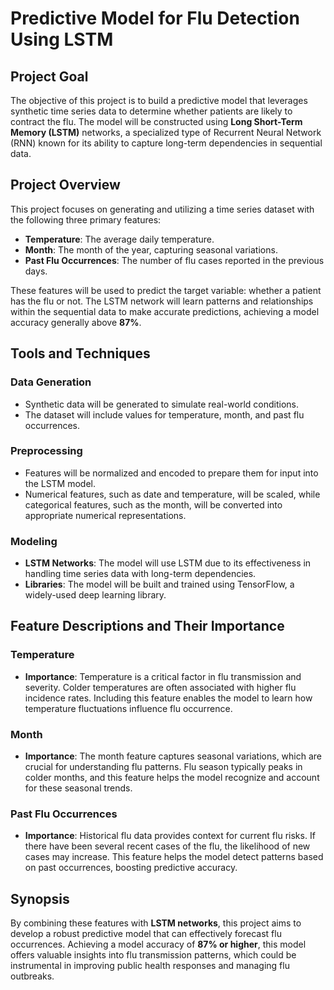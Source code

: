 # Predictive Model for Flu Detection Using LSTM

## Project Goal
The objective of this project is to build a predictive model that leverages synthetic time series data to determine whether patients are likely to contract the flu. The model will be constructed using **Long Short-Term Memory (LSTM)** networks, a specialized type of Recurrent Neural Network (RNN) known for its ability to capture long-term dependencies in sequential data.

## Project Overview
This project focuses on generating and utilizing a time series dataset with the following three primary features:

- **Temperature**: The average daily temperature.
- **Month**: The month of the year, capturing seasonal variations.
- **Past Flu Occurrences**: The number of flu cases reported in the previous days.

These features will be used to predict the target variable: whether a patient has the flu or not. The LSTM network will learn patterns and relationships within the sequential data to make accurate predictions, achieving a model accuracy generally above **87%**.

## Tools and Techniques

### Data Generation
- Synthetic data will be generated to simulate real-world conditions.
- The dataset will include values for temperature, month, and past flu occurrences.

### Preprocessing
- Features will be normalized and encoded to prepare them for input into the LSTM model.
- Numerical features, such as date and temperature, will be scaled, while categorical features, such as the month, will be converted into appropriate numerical representations.

### Modeling
- **LSTM Networks**: The model will use LSTM due to its effectiveness in handling time series data with long-term dependencies.
- **Libraries**: The model will be built and trained using TensorFlow, a widely-used deep learning library.

## Feature Descriptions and Their Importance

### Temperature
- **Importance**: Temperature is a critical factor in flu transmission and severity. Colder temperatures are often associated with higher flu incidence rates. Including this feature enables the model to learn how temperature fluctuations influence flu occurrence.

### Month
- **Importance**: The month feature captures seasonal variations, which are crucial for understanding flu patterns. Flu season typically peaks in colder months, and this feature helps the model recognize and account for these seasonal trends.

### Past Flu Occurrences
- **Importance**: Historical flu data provides context for current flu risks. If there have been several recent cases of the flu, the likelihood of new cases may increase. This feature helps the model detect patterns based on past occurrences, boosting predictive accuracy.

## Synopsis
By combining these features with **LSTM networks**, this project aims to develop a robust predictive model that can effectively forecast flu occurrences. Achieving a model accuracy of **87% or higher**, this model offers valuable insights into flu transmission patterns, which could be instrumental in improving public health responses and managing flu outbreaks.

